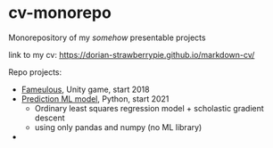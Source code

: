 # cv-monorepo
Monorepository of my *somehow* presentable projects

link to my cv: https://dorian-strawberrypie.github.io/markdown-cv/

Repo projects:
- [Fameulous](/2018_famulous-unitygame), Unity game, start 2018
- [Prediction ML model](/2021_MLmodel-pricepredict-pyt), Python, start 2021
  - Ordinary least squares regression model + scholastic gradient descent
  - using only pandas and numpy (no ML library)
- 
